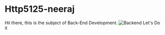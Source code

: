 # Http5125-neeraj
Hii there, this is the subject of Back-End Development.
![Backend](../Http5125-neeraj/backend.jpg.png)
Let's Do it
